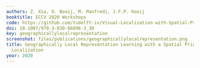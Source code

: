 ```yaml
---
authors: Z. Xia, O. Booij, M. Manfredi, J.F.P. Kooij
booktitle: ECCV 2020 Workshops
code: https://github.com/tudelft-iv/Visual-Localization-with-Spatial-Prior
doi: 10.1007/978-3-030-66096-3_38
key: geographicallylocalrepresentation
screenshot: files/publications/geographicallylocalrepresentation.png
title: Geographically Local Representation Learning with a Spatial Prior for Visual
  Localization
year: 2020
---
```


